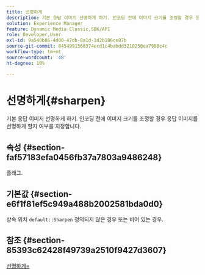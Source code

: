 ```yaml
---
title: 선명하게
description: 기본 응답 이미지 선명하게 하기. 인코딩 전에 이미지 크기를 조정할 경우 응답 이미지를 선명하게 할지 여부를 지정합니다.
solution: Experience Manager
feature: Dynamic Media Classic,SDK/API
role: Developer,User
exl-id: 9a540b86-4d00-47db-8a1d-1d2b186ce87b
source-git-commit: 8454991568374ecd1c4babdd3210250ea7988c4c
workflow-type: tm+mt
source-wordcount: '48'
ht-degree: 10%

---
```


# 선명하게{#sharpen}

기본 응답 이미지 선명하게 하기. 인코딩 전에 이미지 크기를 조정할 경우 응답 이미지를 선명하게 할지 여부를 지정합니다.

## 속성 {#section-faf57183efa0456fb37a7803a9486248}

플래그.

## 기본값 {#section-e6f1f81ef5c949a488b2002581bda0d0}

상속 위치 `default::Sharpen` 정의되지 않은 경우 또는 비어 있는 경우.

## 참조 {#section-85393c62428f49739a2510f9427d3607}

[선명하게=](../../../../../ir-api/http-protocol/image-rendering-api-ref/c-ir-http-protocol-ref/c-ir-http-protocol-command-reference/r-ir-http-sharpen.md#reference-13034d22d176483cb99ccafc2a4f6a6e)
